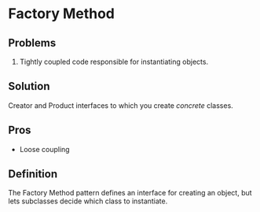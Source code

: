 # Factory Method

## Problems

1. Tightly coupled code responsible for instantiating objects.

## Solution

Creator and Product interfaces to which you create _concrete_ classes.

## Pros

- Loose coupling

## Definition

The Factory Method pattern defines an interface for creating an object, but lets subclasses decide which class to instantiate.
